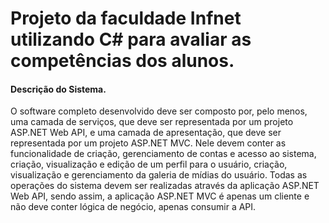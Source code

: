 # Projeto da faculdade Infnet utilizando C# para avaliar as competências dos alunos.  
#### Descrição do Sistema.  
O software completo desenvolvido deve ser composto por, pelo menos, uma camada de serviços, que deve ser representada por um projeto ASP.NET Web API, e uma camada de apresentação, que deve ser representada por um projeto ASP.NET MVC. Nele devem conter as funcionalidade de criação, gerenciamento de contas e acesso ao sistema, criação, visualização e edição de um perfil para o usuário, criação, visualização e gerenciamento da galeria de mídias do usuário. Todas as operações do sistema devem ser realizadas através da aplicação ASP.NET Web API, sendo assim, a aplicação ASP.NET MVC é apenas um cliente e não deve conter lógica de negócio, apenas consumir a API.
